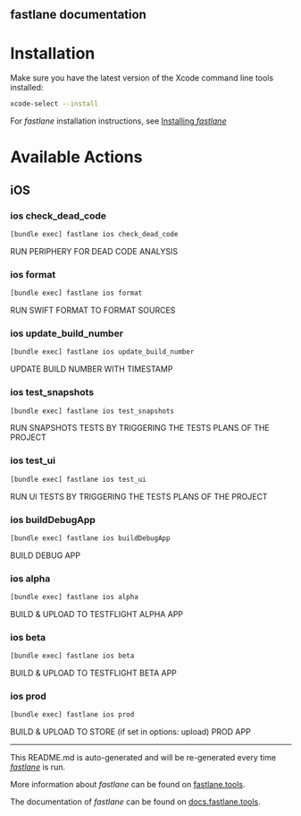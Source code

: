 fastlane documentation
----

# Installation

Make sure you have the latest version of the Xcode command line tools installed:

```sh
xcode-select --install
```

For _fastlane_ installation instructions, see [Installing _fastlane_](https://docs.fastlane.tools/#installing-fastlane)

# Available Actions

## iOS

### ios check_dead_code

```sh
[bundle exec] fastlane ios check_dead_code
```

RUN PERIPHERY FOR DEAD CODE ANALYSIS

### ios format

```sh
[bundle exec] fastlane ios format
```

RUN SWIFT FORMAT TO FORMAT SOURCES

### ios update_build_number

```sh
[bundle exec] fastlane ios update_build_number
```

UPDATE BUILD NUMBER WITH TIMESTAMP

### ios test_snapshots

```sh
[bundle exec] fastlane ios test_snapshots
```

RUN SNAPSHOTS TESTS BY TRIGGERING THE TESTS PLANS OF THE PROJECT

### ios test_ui

```sh
[bundle exec] fastlane ios test_ui
```

RUN UI TESTS BY TRIGGERING THE TESTS PLANS OF THE PROJECT

### ios buildDebugApp

```sh
[bundle exec] fastlane ios buildDebugApp
```

BUILD DEBUG APP

### ios alpha

```sh
[bundle exec] fastlane ios alpha
```

BUILD & UPLOAD TO TESTFLIGHT ALPHA APP

### ios beta

```sh
[bundle exec] fastlane ios beta
```

BUILD & UPLOAD TO TESTFLIGHT BETA APP

### ios prod

```sh
[bundle exec] fastlane ios prod
```

BUILD & UPLOAD TO STORE (if set in options: upload) PROD APP

----

This README.md is auto-generated and will be re-generated every time [_fastlane_](https://fastlane.tools) is run.

More information about _fastlane_ can be found on [fastlane.tools](https://fastlane.tools).

The documentation of _fastlane_ can be found on [docs.fastlane.tools](https://docs.fastlane.tools).
